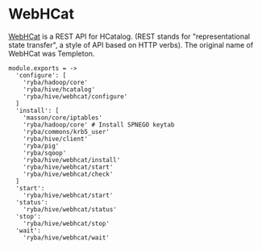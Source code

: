 
# WebHCat
[WebHCat](https://cwiki.apache.org/confluence/display/Hive/WebHCat) is a REST API for HCatalog. (REST stands for "representational state transfer", a style of API based on HTTP verbs).  The original name of WebHCat was Templeton.

    module.exports = ->
      'configure': [
        'ryba/hadoop/core'
        'ryba/hive/hcatalog'
        'ryba/hive/webhcat/configure'
      ]
      'install': [
        'masson/core/iptables'
        'ryba/hadoop/core' # Install SPNEGO keytab
        'ryba/commons/krb5_user'
        'ryba/hive/client'
        'ryba/pig'
        'ryba/sqoop'
        'ryba/hive/webhcat/install'
        'ryba/hive/webhcat/start'
        'ryba/hive/webhcat/check'
      ]
      'start':
        'ryba/hive/webhcat/start'
      'status':
        'ryba/hive/webhcat/status'
      'stop':
        'ryba/hive/webhcat/stop'
      'wait':
        'ryba/hive/webhcat/wait'
      
